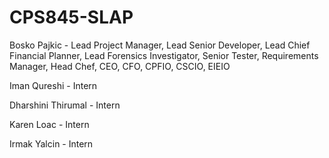 # CPS845-SLAP

Bosko Pajkic - Lead Project Manager, Lead Senior Developer, Lead Chief Financial Planner, Lead Forensics Investigator, Senior Tester, Requirements Manager, Head Chef, CEO, CFO, CPFIO, CSCIO, EIEIO

Iman Qureshi - Intern

Dharshini Thirumal - Intern

Karen Loac - Intern

Irmak Yalcin - Intern
